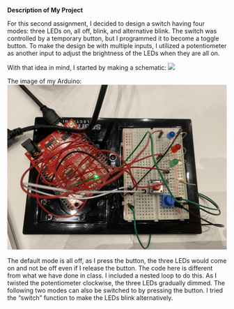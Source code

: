 **Description of My Project**

For this second assignment, I decided to design a switch having four modes: three LEDs on, all off, blink, and alternative blink. The switch was controlled by a temporary button, but I programmed it to become a toggle button. To make the design be with multiple inputs, I utilized a potentiometer as another input to adjust the brightness of the LEDs when they are all on. 

With that idea in mind, I started by making a schematic:
![](Schematic.jpeg)

The image of my Arduino:
![](arduino.jpeg)

The default mode is all off, as I press the button, the three LEDs would come on and not be off even if I release the button. The code here is different from what we have done in class. I included a nested loop to do this. As I twisted the potentiometer clockwise, the three LEDs gradually dimmed. The following two modes can also be switched to by pressing the button. I tried the “switch” function to make the LEDs blink alternatively.

